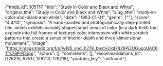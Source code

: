 {"tmdb_id": 105717, "title": "Study in Color and Black and White", "original_title": "Study in Color and Black and White", "slug_title": "study-in-color-and-black-and-white", "date": "1993-01-01", "genre": [""], "score": "4.4/10", "synopsis": "A hand-painted and photographically step-printed film, which exhibits variably shaped small areas of color (in a dark field) that explode into full frames of textured color interwoven with white scratch patterns that create a sense of interior depth and three-dimensional movement.", "image": "https://image.tmdb.org/t/p/w185_and_h278_bestv2/qt7428PjZUGugqUAC6T1k78PrR7.jpg", "actors": [], "comments": [], "recommandations_id": [126215, 97517, 126213, 126218], "youtube_key": "notfound"}